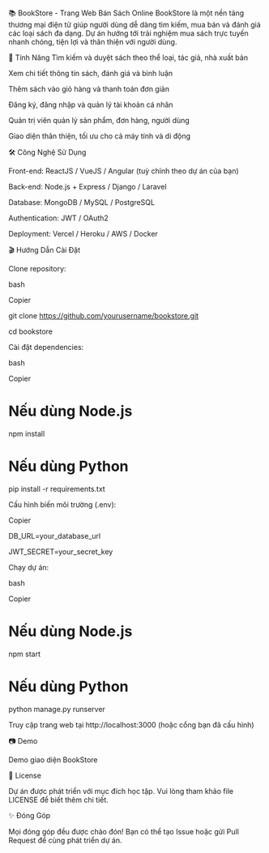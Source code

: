 📚 BookStore - Trang Web Bán Sách Online
BookStore là một nền tảng thương mại điện tử giúp người dùng dễ dàng tìm kiếm, mua bán và đánh giá các loại sách đa dạng. Dự án hướng tới trải nghiệm mua sách trực tuyến nhanh chóng, tiện lợi và thân thiện với người dùng.

🚀 Tính Năng
Tìm kiếm và duyệt sách theo thể loại, tác giả, nhà xuất bản

Xem chi tiết thông tin sách, đánh giá và bình luận

Thêm sách vào giỏ hàng và thanh toán đơn giản

Đăng ký, đăng nhập và quản lý tài khoản cá nhân

Quản trị viên quản lý sản phẩm, đơn hàng, người dùng

Giao diện thân thiện, tối ưu cho cả máy tính và di động

🛠️ Công Nghệ Sử Dụng

Front-end: ReactJS / VueJS / Angular (tuỳ chỉnh theo dự án của bạn)

Back-end: Node.js + Express / Django / Laravel

Database: MongoDB / MySQL / PostgreSQL

Authentication: JWT / OAuth2

Deployment: Vercel / Heroku / AWS / Docker

🎬 Hướng Dẫn Cài Đặt

Clone repository:

bash

Copier

git clone https://github.com/yourusername/bookstore.git

cd bookstore

Cài đặt dependencies:


bash

Copier

# Nếu dùng Node.js

npm install

# Nếu dùng Python

pip install -r requirements.txt

Cấu hình biến môi trường (.env):


Copier

DB_URL=your_database_url

JWT_SECRET=your_secret_key

Chạy dự án:

bash

Copier

# Nếu dùng Node.js

npm start

# Nếu dùng Python

python manage.py runserver

Truy cập trang web tại http://localhost:3000 (hoặc cổng bạn đã cấu hình)

📷 Demo

Demo giao diện BookStore

📄 License

Dự án được phát triển với mục đích học tập. Vui lòng tham khảo file LICENSE để biết thêm chi tiết.

✨ Đóng Góp

Mọi đóng góp đều được chào đón! Bạn có thể tạo Issue hoặc gửi Pull Request để cùng phát triển dự án.

